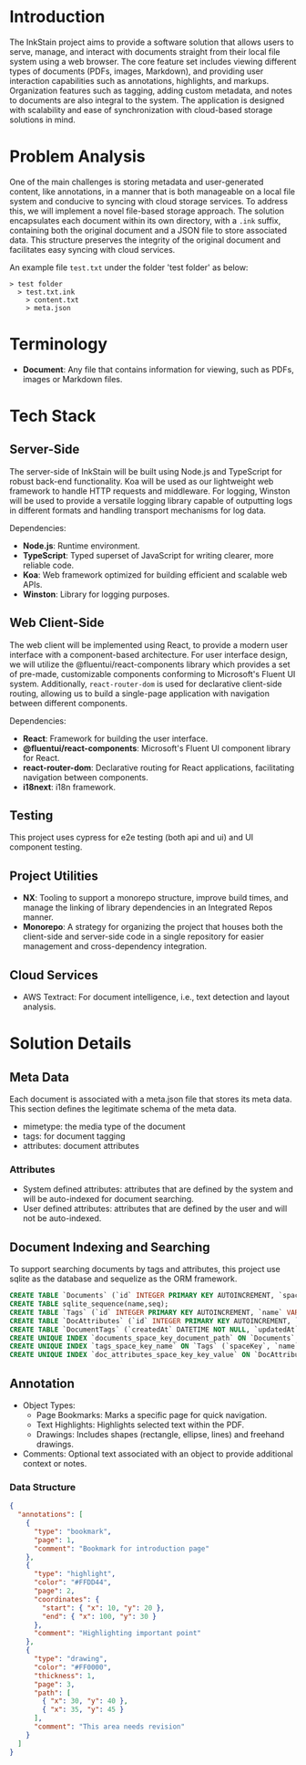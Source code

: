 # Introduction

The InkStain project aims to provide a software solution that allows users to serve, manage, and interact with documents straight from their local file system using a web browser. The core feature set includes viewing different types of documents (PDFs, images, Markdown), and providing user interaction capabilities such as annotations, highlights, and markups. Organization features such as tagging, adding custom metadata, and notes to documents are also integral to the system. The application is designed with scalability and ease of synchronization with cloud-based storage solutions in mind.

# Problem Analysis

One of the main challenges is storing metadata and user-generated content, like annotations, in a manner that is both manageable on a local file system and conducive to syncing with cloud storage services. To address this, we will implement a novel file-based storage approach. The solution encapsulates each document within its own directory, with a `.ink` suffix, containing both the original document and a JSON file to store associated data. This structure preserves the integrity of the original document and facilitates easy syncing with cloud services.

An example file `test.txt` under the folder 'test folder' as below:

```
> test folder
  > test.txt.ink
    > content.txt
    > meta.json
```

# Terminology

- **Document**: Any file that contains information for viewing, such as PDFs, images or Markdown files.

# Tech Stack

## Server-Side

The server-side of InkStain will be built using Node.js and TypeScript for robust back-end functionality. Koa will be used as our lightweight web framework to handle HTTP requests and middleware. For logging, Winston will be used to provide a versatile logging library capable of outputting logs in different formats and handling transport mechanisms for log data.

Dependencies:

- **Node.js**: Runtime environment.
- **TypeScript**: Typed superset of JavaScript for writing clearer, more reliable code.
- **Koa**: Web framework optimized for building efficient and scalable web APIs.
- **Winston**: Library for logging purposes.

## Web Client-Side

The web client will be implemented using React, to provide a modern user interface with a component-based architecture. For user interface design, we will utilize the @fluentui/react-components library which provides a set of pre-made, customizable components conforming to Microsoft's Fluent UI system. Additionally, `react-router-dom` is used for declarative client-side routing, allowing us to build a single-page application with navigation between different components.

Dependencies:

- **React**: Framework for building the user interface.
- **@fluentui/react-components**: Microsoft's Fluent UI component library for React.
- **react-router-dom**: Declarative routing for React applications, facilitating navigation between components.
- **i18next**: i18n framework.

## Testing

This project uses cypress for e2e testing (both api and ui) and UI component testing.

## Project Utilities

- **NX**: Tooling to support a monorepo structure, improve build times, and manage the linking of library dependencies in an Integrated Repos manner.
- **Monorepo**: A strategy for organizing the project that houses both the client-side and server-side code in a single repository for easier management and cross-dependency integration.

## Cloud Services

- AWS Textract: For document intelligence, i.e., text detection and layout analysis.

# Solution Details

## Meta Data

Each document is associated with a meta.json file that stores its meta data. This section defines the legitimate schema of the meta data.

- mimetype: the media type of the document
- tags: for document tagging
- attributes: document attributes

### Attributes

- System defined attributes: attributes that are defined by the system and will be auto-indexed for document searching.
- User defined attributes: attributes that are defined by the user and will not be auto-indexed.

## Document Indexing and Searching

To support searching documents by tags and attributes, this project use sqlite as the database and sequelize as the ORM framework.

```sql
CREATE TABLE `Documents` (`id` INTEGER PRIMARY KEY AUTOINCREMENT, `spaceKey` VARCHAR(255) NOT NULL, `documentPath` VARCHAR(255) NOT NULL UNIQUE, `createdAt` DATETIME NOT NULL, `updatedAt` DATETIME NOT NULL);
CREATE TABLE sqlite_sequence(name,seq);
CREATE TABLE `Tags` (`id` INTEGER PRIMARY KEY AUTOINCREMENT, `name` VARCHAR(255) NOT NULL UNIQUE, `spaceKey` VARCHAR(255) NOT NULL, `createdAt` DATETIME NOT NULL, `updatedAt` DATETIME NOT NULL);
CREATE TABLE `DocAttributes` (`id` INTEGER PRIMARY KEY AUTOINCREMENT, `spaceKey` VARCHAR(255) NOT NULL, `key` VARCHAR(255) NOT NULL, `value` VARCHAR(255) NOT NULL, `createdAt` DATETIME NOT NULL, `updatedAt` DATETIME NOT NULL, `DocumentId` INTEGER REFERENCES `Documents` (`id`) ON DELETE SET NULL ON UPDATE CASCADE);
CREATE TABLE `DocumentTags` (`createdAt` DATETIME NOT NULL, `updatedAt` DATETIME NOT NULL, `DocumentId` INTEGER NOT NULL REFERENCES `Documents` (`id`) ON DELETE CASCADE ON UPDATE CASCADE, `TagId` INTEGER NOT NULL REFERENCES `Tags` (`id`) ON DELETE CASCADE ON UPDATE CASCADE, PRIMARY KEY (`DocumentId`, `TagId`));
CREATE UNIQUE INDEX `documents_space_key_document_path` ON `Documents` (`spaceKey`, `documentPath`);
CREATE UNIQUE INDEX `tags_space_key_name` ON `Tags` (`spaceKey`, `name`);
CREATE UNIQUE INDEX `doc_attributes_space_key_key_value` ON `DocAttributes` (`spaceKey`, `key`, `value`);
```

## Annotation

- Object Types:
  - Page Bookmarks: Marks a specific page for quick navigation.
  - Text Highlights: Highlights selected text within the PDF.
  - Drawings: Includes shapes (rectangle, ellipse, lines) and freehand drawings.
- Comments: Optional text associated with an object to provide additional context or notes.

### Data Structure

```json
{
  "annotations": [
    {
      "type": "bookmark",
      "page": 1,
      "comment": "Bookmark for introduction page"
    },
    {
      "type": "highlight",
      "color": "#FFDD44",
      "page": 2,
      "coordinates": {
        "start": { "x": 10, "y": 20 },
        "end": { "x": 100, "y": 30 }
      },
      "comment": "Highlighting important point"
    },
    {
      "type": "drawing",
      "color": "#FF0000",
      "thickness": 1,
      "page": 3,
      "path": [
        { "x": 30, "y": 40 },
        { "x": 35, "y": 45 }
      ],
      "comment": "This area needs revision"
    }
  ]
}
```
